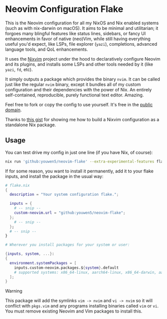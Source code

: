 # Neovim Configuration Flake

This is the Neovim configuration for all my NixOS and Nix enabled systems (such
as with nix-darwin on macOS). It aims to be minimal and utilitarian; it forgoes
many blingful features like status lines, sidebars, or fancy UI enhancements in
favor of native (neo)Vim, while still having everything useful you'd expect,
like LSPs, file explorer (`yazi`), completions, advanced language tools, and
QoL enhancements.

It uses the [Nixvim](https://nix-community.github.io/nixvim/) project under the
hood to declaratively configure Neovim and its plugins, and installs some LSPs
and other tools needed by it (like `yazi`, `fd`, etc).

It simply outputs a package which provides the binary `nvim`. It can be called
just like the regular `nvim` binary, except it bundles all of my custom
configuration and their dependencies with the power of Nix. An entirely
self-contained, reproducible, purely functional text editor. Amazing.

Feel free to fork or copy the config to use yourself. It's free in the [public
domain](./LICENSE).

Thanks to [this
gist](https://gist.github.com/siph/288b7c6b5f68a1902d28aebc95fde4c5) for
showing me how to build a Nixvim configuration as a standalone Nix package.

## Usage

You can test drive my config in just one line (if you have Nix, of course):

```sh
nix run 'github:youwen5/neovim-flake' --extra-experimental-features flakes --extra-experimental-features nix-command
```

If for some reason, you want to install it permanently, add it to your flake
inputs, and install the package in the usual way:

```nix
# flake.nix
{
  description = "Your system configuration flake.";

  inputs = {
    # -- snip --
    custom-neovim.url = "github:youwen5/neovim-flake";
  };
    # -- snip --
  };
  # -- snip --
}
```

```nix
# Wherever you install packages for your system or user:

{inputs, system, ...}:
{
  environment.systemPackages = [
    inputs.custom-neovim.packages.${system}.default
    # supported systems: x86_64-linux, aarch64-linux, x86_64-darwin, aarch64-darwin
  ];
}
```

> [!WARNING]
> This package will add the symlinks `vim -> nvim` and `vi -> nvim`
> so it will conflict with `pkgs.vim` and any programs installing binaries
> called `vim` or `vi`. You must remove existing Neovim and Vim packages to
> install this.

